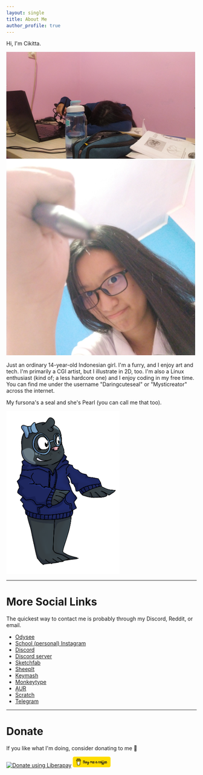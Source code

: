 ```yaml
---
layout: single
title: About Me
author_profile: true
---
```


Hi, I'm Cikitta.

<img src="/assets/image/me but dead.jpg" width=500px alt="me but dead">
<img src="/assets/image/haha pencil go brr.jpg" width=500px>

Just an ordinary 14-year-old Indonesian girl. I'm a furry, and I enjoy art and tech. I'm primarily a CGI artist, but I illustrate in 2D, too. I'm also a Linux enthusiast (kind of; a less hardcore one) and I enjoy coding in my free time. You can find me under the username "Daringcuteseal" or "Mysticreator" across the internet.

My fursona's a seal and she's Pearl (you can call me that too).

<img src="/assets/image/pearl-funky.png" width=300px>

---

# More Social Links
The quickest way to contact me is probably through my Discord, Reddit, or email.

* [Odysee][odysee]
* [School (personal) Instagram][personal_insta]
* [Discord][discord]
* [Discord server][discord_server]
* [Sketchfab][sketchfab]
* [SheepIt][sheepit]
* [Keymash][keymash]
* [Monkeytype][monkeytype]
* [AUR][aur]
* [Scratch][scratch]
* [Telegram][telegram]

---

# Donate
If you like what I'm doing, consider donating to me 💙

<div>
	<a href="https://liberapay.com/Daringcuteseal/donate"><img alt="Donate using Liberapay" src="https://liberapay.com/assets/widgets/donate.svg"></a>
	<a href="https://buymeacoffee.com/Daringcuteseal/"><img alt="Donate using Buy Me a Coffee" width=100px src="/assets/image/buymeacoffee.png"></a>
</div>




[odysee]: https://odysee.com/@Daringcuteseal
[discord]: https://discord.com/users/781018748877537330
[discord_server]: https://discord.gg/3bYmuKfHP4
[sketchfab]: https://sketchfab.com/Mysticreator
[sheepit]: https://www.sheepit-renderfarm.com/user/Daringcuteseal/profile
[keymash]: https://keymash.io/profile/Daringcuteseal-9813
[monkeytype]: https://monkeytype.com/profile/Darkowl
[aur]: https://aur.archlinux.org/account/daringcuteseal
[scratch]: https://scratch.mit.edu/users/Mysticreator
[telegram]: https://t.me/Daringcuteseal
[personal_insta]: https://instagram.com/cikitta.pkg.tar.zst